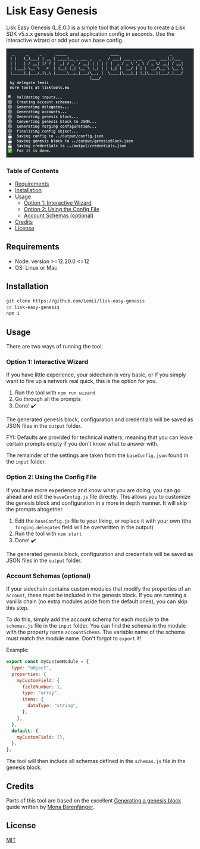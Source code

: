 # Lisk Easy Genesis

Lisk Easy Genesis (L.E.G.) is a simple tool that allows you to create a Lisk SDK v5.x.x genesis block and application config in seconds. Use the interactive wizard or add your own base config.

![Lisk Easy Genesis](terminal.png "Lisk Easy Genesis")

### Table of Contents

- [Requirements](#requirements)
- [Installation](#installation)
- [Usage](#usage)
  - [Option 1: Interactive Wizard](#option-1-interactive-wizard)
  - [Option 2: Using the Config File](#option-2-using-the-config-file)
  - [Account Schemas (optional)](#account-schemas-optional)
- [Credits](#credits)
- [License](#license)

## Requirements

- Node: version >=12.20.0 <=12
- OS: Linux or Mac

## Installation

```sh
git clone https://github.com/Lemii/lisk-easy-genesis
cd lisk-easy-genesis
npm i
```

## Usage

There are two ways of running the tool:

### Option 1: Interactive Wizard

If you have little experience, your sidechain is very basic, or if you simply want to fire up a network real quick, this is the option for you.

1. Run the tool with `npm run wizard`
2. Go through all the prompts
3. Done! ✔️

The generated genesis block, configuration and credentials will be saved as JSON files in the `output` folder.

FYI: Defaults are provided for technical matters, meaning that you can leave certain prompts empty if you don't know what to answer with.

The remainder of the settings are taken from the `baseConfig.json` found in the `input` folder.

### Option 2: Using the Config File

If you have more experience and know what you are doing, you can go ahead and edit the `baseConfig.js` file directly. This allows you to customize the genesis block and configuration in a more in depth manner. It will skip the prompts altogether.

1. Edit the `baseConfig.js` file to your liking, or replace it with your own (the `forging.delegates` field will be overwritten in the output)
2. Run the tool with `npm start`
3. Done! ✔️

The generated genesis block, configuration and credentials will be saved as JSON files in the `output` folder.

### Account Schemas (optional)

If your sidechain contains custom modules that modify the properties of an `account`, these must be included in the genesis block. If you are running a vanilla chain (no extra modules aside from the default ones), you can skip this step.

To do this, simply add the account schema for each module to the `schemas.js` file in the `input` folder. You can find the schema in the module with the property name `accountSchema`. The variable name of the schema must match the module name. Don't forgot to `export` it!

Example:

```js
export const myCustomModule = {
  type: "object",
  properties: {
    myCustomField: {
      fieldNumber: 1,
      type: "array",
      items: {
        dataType: "string",
      },
    },
  },
  default: {
    myCustomField: [],
  },
};
```

The tool will then include all schemas defined in the `schemas.js` file in the genesis block.

## Credits

Parts of this tool are based on the excellent [Generating a genesis block](https://lisk.io/documentation/lisk-sdk/guides/app-development/genesis-block.html) guide written by [Mona Bärenfänger](https://github.com/Tschakki).

## License

[MIT](LICENSE)

